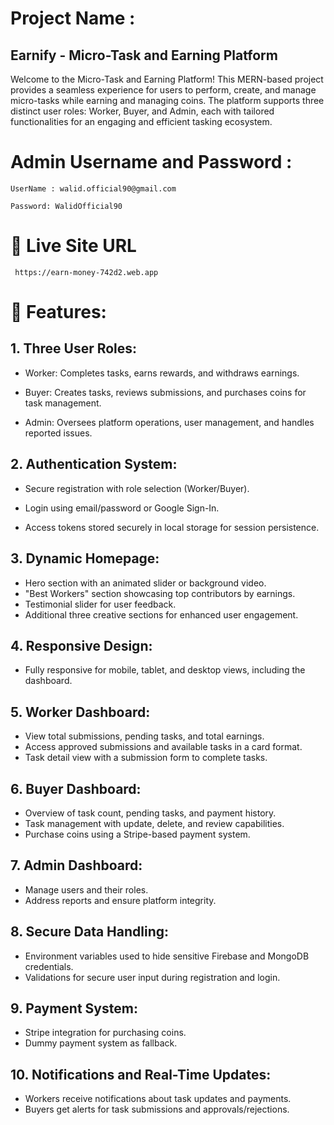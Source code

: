 
# Project Name :

## Earnify - Micro-Task and Earning Platform

Welcome to the Micro-Task and Earning Platform! This MERN-based project provides a seamless experience for users to perform, create, and manage micro-tasks while earning and managing coins. The platform supports three distinct user roles: Worker, Buyer, and Admin, each with tailored functionalities for an engaging and efficient tasking ecosystem.

# Admin Username and Password :

    UserName : walid.official90@gmail.com

    Password: WalidOfficial90

#  🌟  Live Site URL
     https://earn-money-742d2.web.app
  

# 🚀 Features:

## 1. Three User Roles:

* Worker: Completes tasks, earns rewards, and withdraws earnings.

* Buyer: Creates tasks, reviews submissions, and purchases coins for task management.

* Admin: Oversees platform operations, user management, and handles reported issues.

## 2. Authentication System:

* Secure registration with role selection (Worker/Buyer).

* Login using email/password or Google Sign-In.
* Access tokens stored securely in local storage for session persistence.
## 3. Dynamic Homepage:

* Hero section with an animated slider or background video.
* "Best Workers" section showcasing top contributors by earnings.
* Testimonial slider for user feedback.
* Additional three creative sections for enhanced user engagement.
## 4. Responsive Design:

* Fully responsive for mobile, tablet, and desktop views, including the dashboard.
## 5. Worker Dashboard:

* View total submissions, pending tasks, and total earnings.
* Access approved submissions and available tasks in a card format.
* Task detail view with a submission form to complete tasks.
## 6. Buyer Dashboard:

* Overview of task count, pending tasks, and payment history.
* Task management with update, delete, and review capabilities.
* Purchase coins using a Stripe-based payment system.
## 7. Admin Dashboard:

* Manage users and their roles.
* Address reports and ensure platform integrity.
## 8. Secure Data Handling:

* Environment variables used to hide sensitive Firebase and MongoDB credentials.
* Validations for secure user input during registration and login.
## 9. Payment System:

* Stripe integration for purchasing coins.
* Dummy payment system as fallback.
## 10. Notifications and Real-Time Updates:

* Workers receive notifications about task updates and payments.
* Buyers get alerts for task submissions and approvals/rejections.